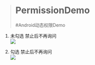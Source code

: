 > # PermissionDemo
> #Android动态权限Demo



1. 未勾选 禁止后不再询问  
![](https://github.com/jianesrq0724/PermissionDemo/blob/master/gif/allowPermission.gif)

1. 勾选 禁止后不再询问  
![](https://github.com/jianesrq0724/PermissionDemo/blob/master/gif/showRequestPermission.gif)

